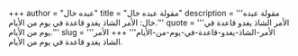 +++
author = "عبده خال"
title = "مقولة عبده خال"
description = '''مقولة عبده خال: الأمر الشاذ يغدو قاعدة في يوم من الأيام.'''
quote = '''الأمر الشاذ يغدو قاعدة في يوم من الأيام.'''
slug = '''الأمر-الشاذ-يغدو-قاعدة-في-يوم-من-الأيام'''
+++
الأمر الشاذ يغدو قاعدة في يوم من الأيام.
